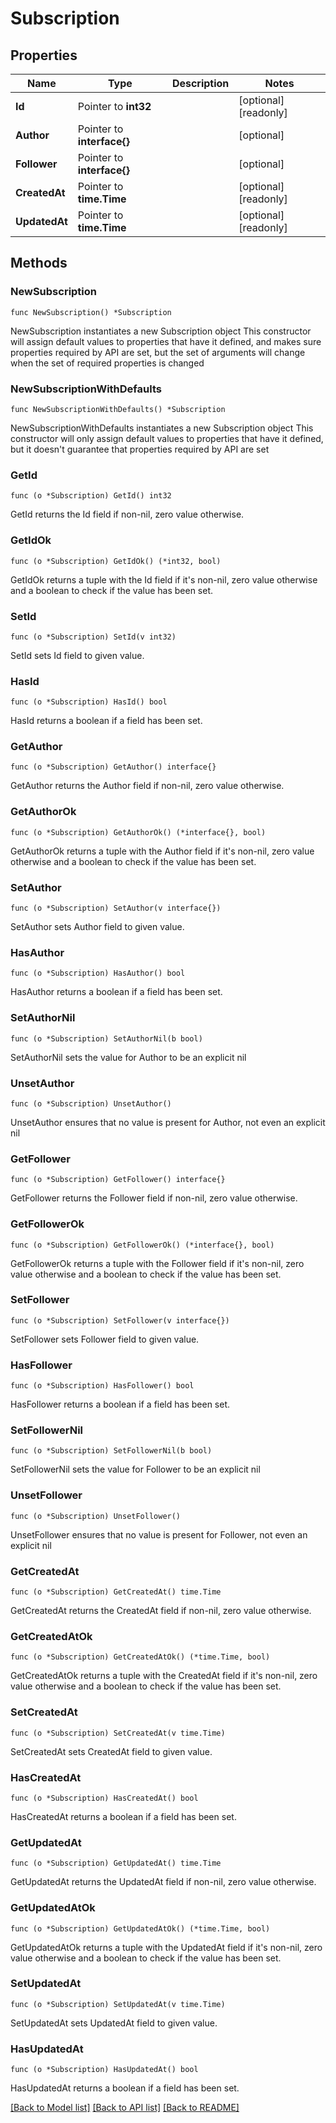 # Subscription

## Properties

Name | Type | Description | Notes
------------ | ------------- | ------------- | -------------
**Id** | Pointer to **int32** |  | [optional] [readonly] 
**Author** | Pointer to **interface{}** |  | [optional] 
**Follower** | Pointer to **interface{}** |  | [optional] 
**CreatedAt** | Pointer to **time.Time** |  | [optional] [readonly] 
**UpdatedAt** | Pointer to **time.Time** |  | [optional] [readonly] 

## Methods

### NewSubscription

`func NewSubscription() *Subscription`

NewSubscription instantiates a new Subscription object
This constructor will assign default values to properties that have it defined,
and makes sure properties required by API are set, but the set of arguments
will change when the set of required properties is changed

### NewSubscriptionWithDefaults

`func NewSubscriptionWithDefaults() *Subscription`

NewSubscriptionWithDefaults instantiates a new Subscription object
This constructor will only assign default values to properties that have it defined,
but it doesn't guarantee that properties required by API are set

### GetId

`func (o *Subscription) GetId() int32`

GetId returns the Id field if non-nil, zero value otherwise.

### GetIdOk

`func (o *Subscription) GetIdOk() (*int32, bool)`

GetIdOk returns a tuple with the Id field if it's non-nil, zero value otherwise
and a boolean to check if the value has been set.

### SetId

`func (o *Subscription) SetId(v int32)`

SetId sets Id field to given value.

### HasId

`func (o *Subscription) HasId() bool`

HasId returns a boolean if a field has been set.

### GetAuthor

`func (o *Subscription) GetAuthor() interface{}`

GetAuthor returns the Author field if non-nil, zero value otherwise.

### GetAuthorOk

`func (o *Subscription) GetAuthorOk() (*interface{}, bool)`

GetAuthorOk returns a tuple with the Author field if it's non-nil, zero value otherwise
and a boolean to check if the value has been set.

### SetAuthor

`func (o *Subscription) SetAuthor(v interface{})`

SetAuthor sets Author field to given value.

### HasAuthor

`func (o *Subscription) HasAuthor() bool`

HasAuthor returns a boolean if a field has been set.

### SetAuthorNil

`func (o *Subscription) SetAuthorNil(b bool)`

 SetAuthorNil sets the value for Author to be an explicit nil

### UnsetAuthor
`func (o *Subscription) UnsetAuthor()`

UnsetAuthor ensures that no value is present for Author, not even an explicit nil
### GetFollower

`func (o *Subscription) GetFollower() interface{}`

GetFollower returns the Follower field if non-nil, zero value otherwise.

### GetFollowerOk

`func (o *Subscription) GetFollowerOk() (*interface{}, bool)`

GetFollowerOk returns a tuple with the Follower field if it's non-nil, zero value otherwise
and a boolean to check if the value has been set.

### SetFollower

`func (o *Subscription) SetFollower(v interface{})`

SetFollower sets Follower field to given value.

### HasFollower

`func (o *Subscription) HasFollower() bool`

HasFollower returns a boolean if a field has been set.

### SetFollowerNil

`func (o *Subscription) SetFollowerNil(b bool)`

 SetFollowerNil sets the value for Follower to be an explicit nil

### UnsetFollower
`func (o *Subscription) UnsetFollower()`

UnsetFollower ensures that no value is present for Follower, not even an explicit nil
### GetCreatedAt

`func (o *Subscription) GetCreatedAt() time.Time`

GetCreatedAt returns the CreatedAt field if non-nil, zero value otherwise.

### GetCreatedAtOk

`func (o *Subscription) GetCreatedAtOk() (*time.Time, bool)`

GetCreatedAtOk returns a tuple with the CreatedAt field if it's non-nil, zero value otherwise
and a boolean to check if the value has been set.

### SetCreatedAt

`func (o *Subscription) SetCreatedAt(v time.Time)`

SetCreatedAt sets CreatedAt field to given value.

### HasCreatedAt

`func (o *Subscription) HasCreatedAt() bool`

HasCreatedAt returns a boolean if a field has been set.

### GetUpdatedAt

`func (o *Subscription) GetUpdatedAt() time.Time`

GetUpdatedAt returns the UpdatedAt field if non-nil, zero value otherwise.

### GetUpdatedAtOk

`func (o *Subscription) GetUpdatedAtOk() (*time.Time, bool)`

GetUpdatedAtOk returns a tuple with the UpdatedAt field if it's non-nil, zero value otherwise
and a boolean to check if the value has been set.

### SetUpdatedAt

`func (o *Subscription) SetUpdatedAt(v time.Time)`

SetUpdatedAt sets UpdatedAt field to given value.

### HasUpdatedAt

`func (o *Subscription) HasUpdatedAt() bool`

HasUpdatedAt returns a boolean if a field has been set.


[[Back to Model list]](../README.md#documentation-for-models) [[Back to API list]](../README.md#documentation-for-api-endpoints) [[Back to README]](../README.md)


